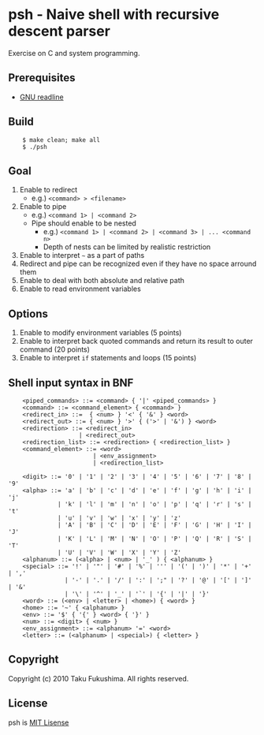 psh - Naive shell with recursive descent parser
================================================

Exercise on C and system programming.


Prerequisites
-------------

* [GNU readline](http://cnswww.cns.cwru.edu/php/chet/readline/)


Build
------

        $ make clean; make all
        $ ./psh

Goal
-----

1. Enable to redirect
   - e.g.) `<command> > <filename>`
2. Enable to pipe
   - e.g.) `<command 1> | <command 2>`
   - Pipe should enable to be nested
     + e.g.) `<command 1> | <command 2> | <command 3> | ... <command n>`
     + Depth of nests can be limited by realistic restriction
3. Enable to interpret `~` as a part of paths
4. Redirect and pipe can be recognized even if they have no space arround them
5. Enable to deal with both absolute and relative path
6. Enable to read environment variables


Options
--------

1. Enable to modify environment variables (5 points)
2. Enable to interpret back quoted commands and return its result to outer command (20 points)
3. Enable to interpret `if` statements and loops (15 points)


Shell input syntax in BNF
---------------------------

        <piped_commands> ::= <command> { '|' <piped_commands> }
        <command> ::= <command_element> { <command> }
        <redirect_in> ::=  { <num> } '<' { '&' } <word>
        <redirect_out> ::= { <num> } '>' { ('>' | '&') } <word>
        <redirection> ::= <redirect_in>
                        | <redirect_out>
        <redirection_list> ::= <redirection> { <redirection_list> } 
        <command_element> ::= <word>
                            | <env_assignment>
                            | <redirection_list>

        <digit> ::= '0' | '1' | '2' | '3' | '4' | '5' | '6' | '7' | '8' | '9' 
        <alpha> ::= 'a' | 'b' | 'c' | 'd' | 'e' | 'f' | 'g' | 'h' | 'i' | 'j' 
                  | 'k' | 'l' | 'm' | 'n' | 'o' | 'p' | 'q' | 'r' | 's' | 't' 
                  | 'u' | 'v' | 'w' | 'x' | 'y' | 'z' 
                  | 'A' | 'B' | 'C' | 'D' | 'E' | 'F' | 'G' | 'H' | 'I' | 'J' 
                  | 'K' | 'L' | 'M' | 'N' | 'O' | 'P' | 'Q' | 'R' | 'S' | 'T' 
                  | 'U' | 'V' | 'W' | 'X' | 'Y' | 'Z' 
        <alphanum> ::= (<alpha> | <num> | '_' ) { <alphanum> }
        <special> ::= '!' | '"' | '#' | '%' | ''' | '(' | ')' | '*' | '+' | ',' 
                    | '-' | '.' | '/' | ':' | ';" | '?' | '@' | '[' | ']' | '&' 
                    | '\' | '^' | '_' | '`' | '{' | '|' | '}' 
        <word> ::= (<env> | <letter> | <home>) { <word> }
        <home> ::= '~' { <alphanum> }
        <env> ::= '$' { '{' } <word> { '}' }
        <num> ::= <digit> { <num> }
        <env_assignment> ::= <alphanum> '=' <word>
        <letter> ::= (<alphanum> | <special>) { <letter> }
        

Copyright
---------

Copyright (c) 2010 Taku Fukushima. All rights reserved.


License
--------

psh is [MIT Lisense](http://www.opensource.org/licenses/mit-license.php)
